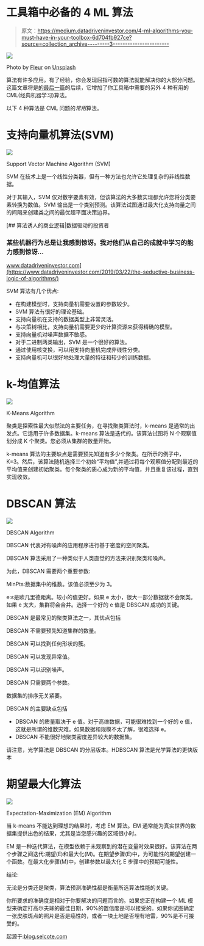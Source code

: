 # 工具箱中必备的 4 ML 算法

> 原文：<https://medium.datadriveninvestor.com/4-ml-algorithms-you-must-have-in-your-toolbox-6d704fb927ce?source=collection_archive---------3----------------------->

![](img/7ac63e53b1d638572351e5bd6c3f1881.png)

Photo by [Fleur](https://unsplash.com/@yer_a_wizard?utm_source=medium&utm_medium=referral) on [Unsplash](https://unsplash.com?utm_source=medium&utm_medium=referral)

算法有许多应用。有了经验，你会发现屈指可数的算法就能解决你的大部分问题。这篇文章将是[的最后一篇](https://medium.com/@zouhaire.elakioui/a-carrier-changing-algorithms-to-make-you-a-better-data-analyst-a75ff49c5157)的后续，它增加了你工具箱中需要的另外 4 种有用的 CML(经典机器学习)算法。

以下 4 种算法是 CML 问题的*常用*算法。

# 支持向量机算法(SVM)

![](img/f1817636cbc4b29f542621f3a9ccbef1.png)

Support Vector Machine Algorithm (SVM)

SVM 在技术上是一个线性分类器，但有一种方法也允许它处理复杂的非线性数据。

对于其输入，SVM 仅对数字要素有效，但该算法的大多数实现都允许您将分类要素转换为数值。SVM 输出是一个类别预测。该算法试图通过最大化支持向量之间的间隔来创建类之间的最优超平面决策边界。

[](https://www.datadriveninvestor.com/2019/03/22/the-seductive-business-logic-of-algorithms/) [## 算法诱人的商业逻辑|数据驱动的投资者

### 某些机器行为总是让我感到惊讶。我对他们从自己的成就中学习的能力感到惊讶…

www.datadriveninvestor.com](https://www.datadriveninvestor.com/2019/03/22/the-seductive-business-logic-of-algorithms/) 

SVM 算法有几个优点:

*   在构建模型时，支持向量机需要设置的参数较少。
*   SVM 算法有很好的理论基础。
*   支持向量机在支持的数据类型上非常灵活。
*   与决策树相比，支持向量机需要更少的计算资源来获得精确的模型。
*   支持向量机对噪声数据不敏感。
*   对于二进制两类输出，SVM 是一个很好的算法。
*   通过使用核变换，可以用支持向量机完成非线性分类。
*   支持向量机可以很好地处理大量的特征和较少的训练数据。

# k-均值算法

![](img/6b5891ea7fa7a4178519ed159eac2990.png)

K-Means Algorithm

聚类是探索性最大似然法的主要任务，在寻找聚类算法时，k-means 是通常的出发点。它适用于许多数据集。k-means 算法是迭代的。该算法试图将 N 个观察值划分成 K 个聚类。您必须从集群的数量开始。

k-means 算法的主要缺点是需要预先知道有多少个聚类。在所示的例子中，K=3。然后，该算法随机选择三个初始“平均值”,并通过将每个观察值分配到最近的平均值来创建初始聚类。每个聚类的质心成为新的平均值，并且重复该过程，直到实现收敛。

# DBSCAN 算法

![](img/a7ef56d2e45430bcf963ef95fa847669.png)

DBSCAN Algorithm

DBSCAN 代表对有噪声的应用程序进行基于密度的空间聚类。

DBSCAN 算法采用了一种类似于人类直觉的方法来识别聚类和噪声。

为此，DBSCAN 需要两个重要参数:

MinPts:数据集中的维数。该值必须至少为 3。

e:ε是欧几里德距离。较小的值更好。如果 e 太小，很大一部分数据就不会聚类。如果 e 太大，集群将会合并。选择一个好的 e 值是 DBSCAN 成功的关键。

DBSCAN 是最常见的聚类算法之一，其优点包括

DBSCAN 不需要预先知道集群的数量。

DBSCAN 可以找到任何形状的簇。

DBSCAN 可以发现异常值。

DBSCAN 可以识别噪声。

DBSCAN 只需要两个参数。

数据集的排序无关紧要。

DBSCAN 的主要缺点包括

*   DBSCAN 的质量取决于 e 值。对于高维数据，可能很难找到一个好的 e 值，这就是所谓的维数灾难。如果数据和规模不太了解，很难选择 e。
*   DBSCAN 不能很好地聚类密度差异较大的数据集。

请注意，光学算法是 DBSCAN 的分层版本。HDBSCAN 算法是光学算法的更快版本

# 期望最大化算法

![](img/da78dd1b1895f53d8c05b55818e6eaac.png)

Expectation-Maximization (EM) Algorithm

当 k-means 不能达到理想的结果时，考虑 EM 算法。EM 通常能为真实世界的数据集提供出色的结果，尤其是当您感兴趣的区域很小时。

EM 是一种迭代算法，在模型依赖于未观察到的潜在变量时效果很好。该算法在两个步骤之间迭代:期望(E)和最大化(M)。在期望步骤(E)中，为可能性的期望创建一个函数。在最大化步骤(M)中，创建参数以最大化 E 步骤中的预期可能性。

结论:

无论是分类还是聚类，算法预测准确性都是衡量所选算法性能的关键。

你所要求的准确度是相对于你要解决的问题而言的。如果您正在构建一个 ML 模型来确定打高尔夫球的最佳日期，90%的置信度是可以接受的。如果你试图确定一张皮肤斑点的照片是否是癌性的，或者一块土地是否埋有地雷，90%是不可接受的。

起源于:[blog.selcote.com](http://blog.selcote.com/2020/02/07/4-ml-algorithms-you-must-have-in-your-toolbox/)